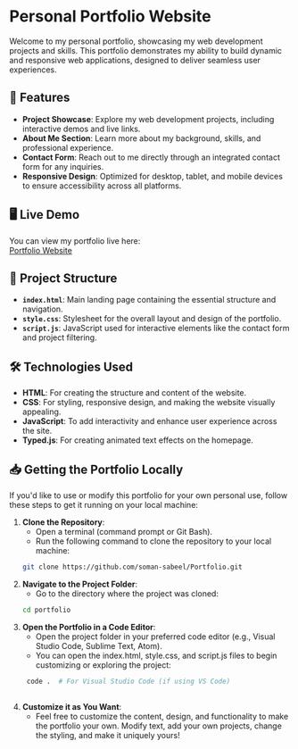 # **Personal Portfolio Website**

Welcome to my personal portfolio, showcasing my web development projects and skills. This portfolio demonstrates my ability to build dynamic and responsive web applications, designed to deliver seamless user experiences.

## 🌟 **Features**
- **Project Showcase**: Explore my web development projects, including interactive demos and live links.
- **About Me Section**: Learn more about my background, skills, and professional experience.
- **Contact Form**: Reach out to me directly through an integrated contact form for any inquiries.
- **Responsive Design**: Optimized for desktop, tablet, and mobile devices to ensure accessibility across all platforms.

## 🖥️ **Live Demo**  
You can view my portfolio live here:  
[Portfolio Website](https://soman-sabeel.github.io/Portfolio/)

## 📂 **Project Structure**  
- **`index.html`**: Main landing page containing the essential structure and navigation.
- **`style.css`**: Stylesheet for the overall layout and design of the portfolio.
- **`script.js`**: JavaScript used for interactive elements like the contact form and project filtering.

## 🛠️ **Technologies Used**  
- **HTML**: For creating the structure and content of the website.
- **CSS**: For styling, responsive design, and making the website visually appealing.
- **JavaScript**: To add interactivity and enhance user experience across the site.
- **Typed.js**: For creating animated text effects on the homepage.

## 📥 **Getting the Portfolio Locally**  
If you'd like to use or modify this portfolio for your own personal use, follow these steps to get it running on your local machine:

1. **Clone the Repository**:
   - Open a terminal (command prompt or Git Bash).
   - Run the following command to clone the repository to your local machine:
   ```bash
   git clone https://github.com/soman-sabeel/Portfolio.git

2. **Navigate to the Project Folder**:
   - Go to the directory where the project was cloned:
   ```bash
   cd portfolio

3. **Open the Portfolio in a Code Editor**:
   - Open the project folder in your preferred code editor (e.g., Visual Studio Code, Sublime Text, Atom).
   - You can open the index.html, style.css, and script.js files to begin customizing or exploring the project:
   ```bash
    code .  # For Visual Studio Code (if using VS Code)
        
4. **Customize it as You Want**:
   - Feel free to customize the content, design, and functionality to make the portfolio your own. Modify text, add your own projects, change the styling, and make it uniquely yours!
